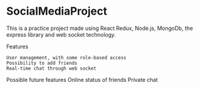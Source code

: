 # SocialMediaProject

This is a practice project made using React Redux, Node.js, MongoDb, the express library and web socket technology.

Features

    User management, with some role-based access
    Possibility to add friends
    Real-time chat through web socket
    
Possible future features
    Online status of friends
    Private chat
    
    
